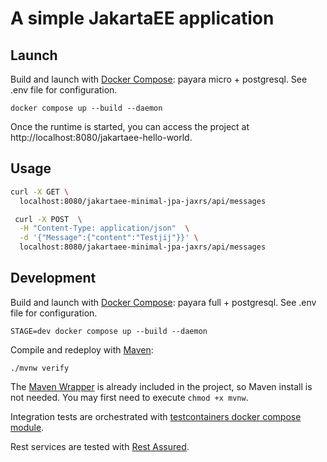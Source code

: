 # A simple JakartaEE application 

## Launch

Build and launch with [Docker Compose](https://docs.docker.com/compose/): payara micro + postgresql. See .env file for configuration.

```
docker compose up --build --daemon
```

Once the runtime is started, you can access the project at http://localhost:8080/jakartaee-hello-world.

## Usage

```bash
curl -X GET \
  localhost:8080/jakartaee-minimal-jpa-jaxrs/api/messages
```

```bash
 curl -X POST  \
  -H "Content-Type: application/json"  \
  -d '{"Message":{"content":"Testjij"}}' \
  localhost:8080/jakartaee-minimal-jpa-jaxrs/api/messages
```

## Development

Build and launch with [Docker Compose](https://docs.docker.com/compose/): payara full + postgresql.
See .env file for configuration.

```
STAGE=dev docker compose up --build --daemon
```

Compile and redeploy with [Maven](https://maven.apache.org/):

```
./mvnw verify
```

The [Maven Wrapper](https://maven.apache.org/wrapper/) is already included in the project,
so Maven install is not needed. 
You may first need to execute `chmod +x mvnw`.

Integration tests are orchestrated with [testcontainers docker compose module](https://java.testcontainers.org/modules/docker_compose/).

Rest services are tested with [Rest Assured](https://rest-assured.io/).




